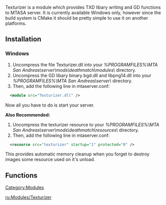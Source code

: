Texturizer is a module which provides TXD libary writing and GD functions to MTASA server. It is currently available Windows only, however since the build system is CMake it should be pretty simple to use it on another platforms.

Installation
------------

### Windows

1.  Uncompress the file Texturizer.dll into your *%PROGRAMFILES%\\MTA San Andreas\\server\\mods\\deathmatch\\modules\\* directory.
2.  Uncompress the GD libary binary bgd.dll and libpng14.dll into your *%PROGRAMFILES%\\MTA San Andreas\\server\\* directory.
3.  Then, add the following line in mtaserver.conf:

``` xml
  <module src="Texturizer.dll" />
```

Now all you have to do is start your server.

**Also Recommended:**

1.  Uncompress the texturizer resource to your *%PROGRAMFILES%\\MTA San Andreas\\server\\mods\\deathmatch\\resources\\* directory.
2.  Then, add the following line in mtaserver.conf:

``` xml
  <resource src="texturizer" startup="1" protected="0" />
```

This provides automatic memory cleanup when you forget to destroy images some resource used on it's unload.

Functions
---------

[Category:Modules](/Category:Modules.md "wikilink")

[ru:Modules/Texturizer](/ru:Modules/Texturizer.md "wikilink")
